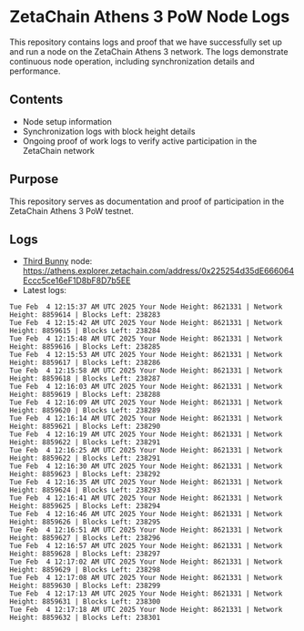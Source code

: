 # ZetaChain Athens 3 PoW Node Logs
This repository contains logs and proof that we have successfully set up and run a node on the ZetaChain Athens 3 network. The logs demonstrate continuous node operation, including synchronization details and performance.

## Contents
- Node setup information
- Synchronization logs with block height details
- Ongoing proof of work logs to verify active participation in the ZetaChain network

## Purpose
This repository serves as documentation and proof of participation in the ZetaChain Athens 3 PoW testnet.

## Logs

- [Third Bunny](https://thirdbunny.xyz/) node: https://athens.explorer.zetachain.com/address/0x225254d35dE666064Eccc5ce16eF1D8bF8D7b5EE
- Latest logs:
```
Tue Feb  4 12:15:37 AM UTC 2025 Your Node Height: 8621331 | Network Height: 8859614 | Blocks Left: 238283
Tue Feb  4 12:15:42 AM UTC 2025 Your Node Height: 8621331 | Network Height: 8859615 | Blocks Left: 238284
Tue Feb  4 12:15:48 AM UTC 2025 Your Node Height: 8621331 | Network Height: 8859616 | Blocks Left: 238285
Tue Feb  4 12:15:53 AM UTC 2025 Your Node Height: 8621331 | Network Height: 8859617 | Blocks Left: 238286
Tue Feb  4 12:15:58 AM UTC 2025 Your Node Height: 8621331 | Network Height: 8859618 | Blocks Left: 238287
Tue Feb  4 12:16:03 AM UTC 2025 Your Node Height: 8621331 | Network Height: 8859619 | Blocks Left: 238288
Tue Feb  4 12:16:09 AM UTC 2025 Your Node Height: 8621331 | Network Height: 8859620 | Blocks Left: 238289
Tue Feb  4 12:16:14 AM UTC 2025 Your Node Height: 8621331 | Network Height: 8859621 | Blocks Left: 238290
Tue Feb  4 12:16:19 AM UTC 2025 Your Node Height: 8621331 | Network Height: 8859622 | Blocks Left: 238291
Tue Feb  4 12:16:25 AM UTC 2025 Your Node Height: 8621331 | Network Height: 8859622 | Blocks Left: 238291
Tue Feb  4 12:16:30 AM UTC 2025 Your Node Height: 8621331 | Network Height: 8859623 | Blocks Left: 238292
Tue Feb  4 12:16:35 AM UTC 2025 Your Node Height: 8621331 | Network Height: 8859624 | Blocks Left: 238293
Tue Feb  4 12:16:41 AM UTC 2025 Your Node Height: 8621331 | Network Height: 8859625 | Blocks Left: 238294
Tue Feb  4 12:16:46 AM UTC 2025 Your Node Height: 8621331 | Network Height: 8859626 | Blocks Left: 238295
Tue Feb  4 12:16:51 AM UTC 2025 Your Node Height: 8621331 | Network Height: 8859627 | Blocks Left: 238296
Tue Feb  4 12:16:57 AM UTC 2025 Your Node Height: 8621331 | Network Height: 8859628 | Blocks Left: 238297
Tue Feb  4 12:17:02 AM UTC 2025 Your Node Height: 8621331 | Network Height: 8859629 | Blocks Left: 238298
Tue Feb  4 12:17:08 AM UTC 2025 Your Node Height: 8621331 | Network Height: 8859630 | Blocks Left: 238299
Tue Feb  4 12:17:13 AM UTC 2025 Your Node Height: 8621331 | Network Height: 8859631 | Blocks Left: 238300
Tue Feb  4 12:17:18 AM UTC 2025 Your Node Height: 8621331 | Network Height: 8859632 | Blocks Left: 238301
```
